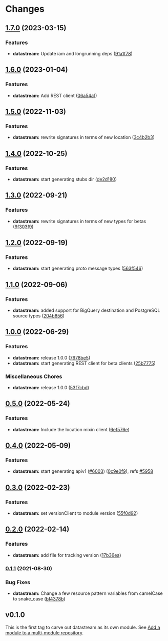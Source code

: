 # Changes


## [1.7.0](https://github.com/googleapis/google-cloud-go/compare/datastream/v1.6.0...datastream/v1.7.0) (2023-03-15)


### Features

* **datastream:** Update iam and longrunning deps ([91a1f78](https://github.com/googleapis/google-cloud-go/commit/91a1f784a109da70f63b96414bba8a9b4254cddd))

## [1.6.0](https://github.com/googleapis/google-cloud-go/compare/datastream/v1.5.0...datastream/v1.6.0) (2023-01-04)


### Features

* **datastream:** Add REST client ([06a54a1](https://github.com/googleapis/google-cloud-go/commit/06a54a16a5866cce966547c51e203b9e09a25bc0))

## [1.5.0](https://github.com/googleapis/google-cloud-go/compare/datastream/v1.4.0...datastream/v1.5.0) (2022-11-03)


### Features

* **datastream:** rewrite signatures in terms of new location ([3c4b2b3](https://github.com/googleapis/google-cloud-go/commit/3c4b2b34565795537aac1661e6af2442437e34ad))

## [1.4.0](https://github.com/googleapis/google-cloud-go/compare/datastream/v1.3.0...datastream/v1.4.0) (2022-10-25)


### Features

* **datastream:** start generating stubs dir ([de2d180](https://github.com/googleapis/google-cloud-go/commit/de2d18066dc613b72f6f8db93ca60146dabcfdcc))

## [1.3.0](https://github.com/googleapis/google-cloud-go/compare/datastream/v1.2.0...datastream/v1.3.0) (2022-09-21)


### Features

* **datastream:** rewrite signatures in terms of new types for betas ([9f303f9](https://github.com/googleapis/google-cloud-go/commit/9f303f9efc2e919a9a6bd828f3cdb1fcb3b8b390))

## [1.2.0](https://github.com/googleapis/google-cloud-go/compare/datastream/v1.1.0...datastream/v1.2.0) (2022-09-19)


### Features

* **datastream:** start generating proto message types ([563f546](https://github.com/googleapis/google-cloud-go/commit/563f546262e68102644db64134d1071fc8caa383))

## [1.1.0](https://github.com/googleapis/google-cloud-go/compare/datastream/v1.0.0...datastream/v1.1.0) (2022-09-06)


### Features

* **datastream:** added support for BigQuery destination and PostgreSQL source types ([204b856](https://github.com/googleapis/google-cloud-go/commit/204b85632f2556ab2c74020250850b53f6a405ff))

## [1.0.0](https://github.com/googleapis/google-cloud-go/compare/datastream/v0.5.0...datastream/v1.0.0) (2022-06-29)


### Features

* **datastream:** release 1.0.0 ([7678be5](https://github.com/googleapis/google-cloud-go/commit/7678be543d9130dcd8fc4147608a10b70faef44e))
* **datastream:** start generating REST client for beta clients ([25b7775](https://github.com/googleapis/google-cloud-go/commit/25b77757c1e6f372e03bf99ab7461264bba48d26))


### Miscellaneous Chores

* **datastream:** release 1.0.0 ([53f7cbd](https://github.com/googleapis/google-cloud-go/commit/53f7cbdd253e4ac224fa7d8ed3fa378e0dc8c97e))

## [0.5.0](https://github.com/googleapis/google-cloud-go/compare/datastream/v0.4.0...datastream/v0.5.0) (2022-05-24)


### Features

* **datastream:** Include the location mixin client ([6ef576e](https://github.com/googleapis/google-cloud-go/commit/6ef576e2d821d079e7b940cd5d49fe3ca64a7ba2))

## [0.4.0](https://github.com/googleapis/google-cloud-go/compare/datastream/v0.3.0...datastream/v0.4.0) (2022-05-09)


### Features

* **datastream:** start generating apiv1 ([#6003](https://github.com/googleapis/google-cloud-go/issues/6003)) ([0c9e0f9](https://github.com/googleapis/google-cloud-go/commit/0c9e0f9d4c7ddfe020b61f0cf8540246c4c9695e)), refs [#5958](https://github.com/googleapis/google-cloud-go/issues/5958)

## [0.3.0](https://github.com/googleapis/google-cloud-go/compare/datastream/v0.2.0...datastream/v0.3.0) (2022-02-23)


### Features

* **datastream:** set versionClient to module version ([55f0d92](https://github.com/googleapis/google-cloud-go/commit/55f0d92bf112f14b024b4ab0076c9875a17423c9))

## [0.2.0](https://github.com/googleapis/google-cloud-go/compare/datastream/v0.1.1...datastream/v0.2.0) (2022-02-14)


### Features

* **datastream:** add file for tracking version ([17b36ea](https://github.com/googleapis/google-cloud-go/commit/17b36ead42a96b1a01105122074e65164357519e))

### [0.1.1](https://www.github.com/googleapis/google-cloud-go/compare/datastream/v0.1.0...datastream/v0.1.1) (2021-08-30)


### Bug Fixes

* **datastream:** Change a few resource pattern variables from camelCase to snake_case ([bf4378b](https://www.github.com/googleapis/google-cloud-go/commit/bf4378b5b859f7b835946891dbfebfee31c4b123))

## v0.1.0

This is the first tag to carve out datastream as its own module. See
[Add a module to a multi-module repository](https://github.com/golang/go/wiki/Modules#is-it-possible-to-add-a-module-to-a-multi-module-repository).
